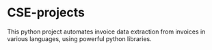 # CSE-projects
This python project automates invoice data extraction from invoices in various languages, using powerful python libraries.
